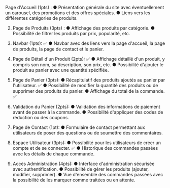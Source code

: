 Page d'Accueil (1pts) :
● Présentation générale du site avec éventuellement un carousel, des
promotions et des offres spéciales.
● Liens vers les différentes catégories de produits.

2. Page de Produits (3pts) :
● Affichage des produits par catégorie.
● Possibilité de filtrer les produits par prix, popularité, etc.

4. Navbar (1pts): ✅
● Navbar avec des liens vers la page d'accueil, la page de produits, la
page de contact et le panier.

6. Page de Détail d'un Produit (2pts): ✅
● Affichage détaillé d'un produit, y compris son nom, sa description, son
prix, etc. 
● Possibilité d'ajouter le produit au panier avec une quantité spécifiée.

8. Page de Panier (3pts):
● Récapitulatif des produits ajoutés au panier par l'utilisateur. ✅
● Possibilité de modifier la quantité des produits ou de supprimer des
produits du panier.
● Affichage du total de la commande. ✅

10. Validation du Panier (2pts):
● Validation des informations de paiement avant de passer à la
commande.
● Possibilité d'appliquer des codes de réduction ou des coupons.

12. Page de Contact (1pt):
● Formulaire de contact permettant aux utilisateurs de poser des
questions ou de soumettre des commentaires.

14. Espace Utilisateur (3pts):
● Possibilité pour les utilisateurs de créer un compte et de se connecter. ✅
● Historique des commandes passées avec les détails de chaque
commande.

16. Accès Administration (4pts):
● Interface d'administration sécurisée avec authentification.
● Possibilité de gérer les produits (ajouter, modifier, supprimer).
● Vue d'ensemble des commandes passées avec la possibilité de les
marquer comme traitées ou en attente.
